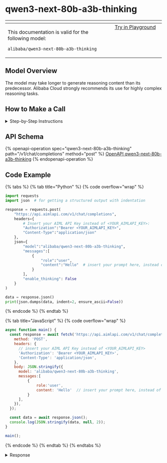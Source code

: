 # qwen3-next-80b-a3b-thinking

<table data-header-hidden data-full-width="false"><thead><tr><th width="546.4443969726562" valign="top"></th><th width="202.666748046875" valign="top"></th></tr></thead><tbody><tr><td valign="top"><div data-gb-custom-block data-tag="hint" data-style="info" class="hint hint-info"><p>This documentation is valid for the following model:   </p><p><code>alibaba/qwen3-next-80b-a3b-thinking</code></p></div></td><td valign="top"><a href="https://aimlapi.com/app/?model=alibaba/qwen3-next-80b-a3b-thinking&#x26;mode=chat" class="button primary">Try in Playground</a></td></tr></tbody></table>

## Model Overview

The model may take longer to generate reasoning content than its predecessor. Alibaba Cloud strongly recommends its use for highly complex reasoning tasks.

## How to Make a Call

<details>

<summary>Step-by-Step Instructions</summary>

### :digit\_one:  Setup You Can’t Skip

:black\_small\_square:  [**Create an Account**](https://aimlapi.com/app/sign-up): Visit the AI/ML API website and create an account (if you don’t have one yet).\
:black\_small\_square:  [**Generate an API Key**](https://aimlapi.com/app/keys): After logging in, navigate to your account dashboard and generate your API key. Ensure that key is enabled on UI.

### &#x20;:digit\_two:  Copy the code example

At the bottom of this page, you'll find [a code example](qwen3-next-80b-a3b-thinking.md#code-example) that shows how to structure the request. Choose the code snippet in your preferred programming language and copy it into your development environment.

### :digit\_three:  Modify the code example

:black\_small\_square:  Replace `<YOUR_AIMLAPI_KEY>` with your actual AI/ML API key from your account.\
:black\_small\_square:  Insert your question or request into the `content` field—this is what the model will respond to.

### :digit\_four:  <sup><sub><mark style="background-color:yellow;">(Optional)<mark style="background-color:yellow;"><sub></sup> Adjust other optional parameters if needed

Only `model` and `messages` are required parameters for this model (and we’ve already filled them in for you in the example), but you can include optional parameters if needed to adjust the model’s behavior. Below, you can find the corresponding [API schema](qwen3-next-80b-a3b-thinking.md#api-schema), which lists all available parameters along with notes on how to use them.

### :digit\_five:  Run your modified code

Run your modified code in your development environment. Response time depends on various factors, but for simple prompts it rarely exceeds a few seconds.

{% hint style="success" %}
If you need a more detailed walkthrough for setting up your development environment and making a request step by step — feel free to use our [Quickstart guide](../../../quickstart/setting-up.md).
{% endhint %}

</details>

## API Schema

{% openapi-operation spec="qwen3-next-80b-a3b-thinking" path="/v1/chat/completions" method="post" %}
[OpenAPI qwen3-next-80b-a3b-thinking](https://raw.githubusercontent.com/aimlapi/api-docs/refs/heads/main/docs/api-references/text-models-llm/Alibaba-Cloud/qwen3-next-80b-a3b-thinking.json)
{% endopenapi-operation %}

## Code Example

{% tabs %}
{% tab title="Python" %}
{% code overflow="wrap" %}
```python
import requests
import json  # for getting a structured output with indentation 

response = requests.post(
    "https://api.aimlapi.com/v1/chat/completions",
    headers={
        # Insert your AIML API Key instead of <YOUR_AIMLAPI_KEY>:
        "Authorization":"Bearer <YOUR_AIMLAPI_KEY>",
        "Content-Type":"application/json"
    },
    json={
        "model":"alibaba/qwen3-next-80b-a3b-thinking",
        "messages":[
            {
                "role":"user",
                "content":"Hello"  # insert your prompt here, instead of Hello
            }
        ],
        "enable_thinking": False
    }
)

data = response.json()
print(json.dumps(data, indent=2, ensure_ascii=False))
```
{% endcode %}
{% endtab %}

{% tab title="JavaScript" %}
{% code overflow="wrap" %}
```javascript
async function main() {
  const response = await fetch('https://api.aimlapi.com/v1/chat/completions', {
    method: 'POST',
    headers: {
      // insert your AIML API Key instead of <YOUR_AIMLAPI_KEY>
      'Authorization': 'Bearer <YOUR_AIMLAPI_KEY>',
      'Content-Type': 'application/json',
    },
    body: JSON.stringify({
      model: 'alibaba/qwen3-next-80b-a3b-thinking',
      messages:[
          {
              role:'user',
              content: 'Hello'  // insert your prompt here, instead of Hello
          }
      ],
    }),
  });

  const data = await response.json();
  console.log(JSON.stringify(data, null, 2));
}

main();
```
{% endcode %}
{% endtab %}
{% endtabs %}

<details>

<summary>Response</summary>

{% code overflow="wrap" %}
```json5
{
  "id": "chatcmpl-576aaaf9-f712-9114-b098-c1ee83fbfb6b",
  "system_fingerprint": null,
  "object": "chat.completion",
  "choices": [
    {
      "index": 0,
      "finish_reason": "stop",
      "logprobs": null,
      "message": {
        "role": "assistant",
        "content": "Hello! 😊 How can I assist you today?",
        "reasoning_content": "Okay, the user said \"Hello\". I need to respond appropriately. Let me think.\n\nFirst, I should acknowledge their greeting. A simple \"Hello!\" would be good. Maybe add a friendly emoji to keep it warm.\n\nWait, but maybe they want to start a conversation. I should ask how I can help them. That way, I'm being helpful and opening the door for them to ask questions.\n\nLet me check the standard response. Typically, for \"Hello\", the assistant says something like \"Hello! How can I assist you today?\" or \"Hi there! What can I do for you?\"\n\nYes, that's right. Keep it friendly and open-ended. Maybe add a smiley emoji to make it approachable.\n\nSo the response should be: \"Hello!  How can I assist you today?\"\n\nThat's good. Let me make sure there's no mistake. Yes, that's standard. No need for anything complicated here. Just a simple, welcoming reply.\n\nAlternatively, sometimes people use \"Hi\" instead of \"Hello\", but since they said \"Hello\", responding with \"Hello\" is fine. Maybe \"Hi there!\" could also work, but sticking to \"Hello\" matches their greeting.\n\nYes, \"Hello!  How can I assist you today?\" is perfect. It's polite, friendly, and offers assistance. That should be the response."
      }
    }
  ],
  "created": 1758229078,
  "model": "qwen3-next-80b-a3b-thinking",
  "usage": {
    "prompt_tokens": 9,
    "completion_tokens": 7182,
    "total_tokens": 7191,
    "completion_tokens_details": {
      "reasoning_tokens": 277
    }
  }
}
```
{% endcode %}

</details>
